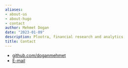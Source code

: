 ```yaml
---
aliases:
- about-us
- about-hugo
- contact
author: Mehmet Dogan
date: "2023-01-09"
description: Plootra, financial research and analytics
title: Contact
---
```


- [github.com/doganmehmet](https://github.com/doganmehmet)
- [E-mail](plootra@outlook.com)
